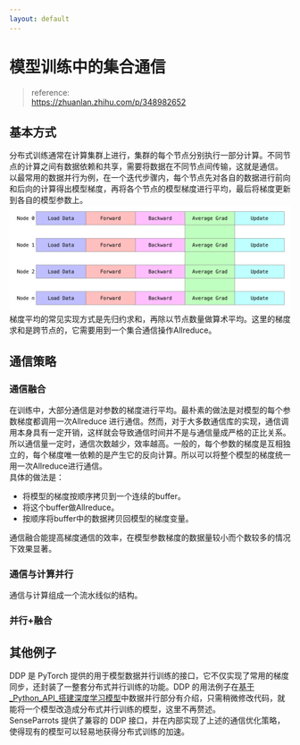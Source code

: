 ```yaml
---
layout: default
---
```

# 模型训练中的集合通信
> reference:  
> https://zhuanlan.zhihu.com/p/348982652
## 基本方式
分布式训练通常在计算集群上进行，集群的每个节点分别执行一部分计算。不同节点的计算之间有数据依赖和共享，需要将数据在不同节点间传输，这就是通信。  
以最常用的数据并行为例，在一个迭代步骤内，每个节点先对各自的数据进行前向和后向的计算得出模型梯度，再将各个节点的模型梯度进行平均，最后将梯度更新到各自的模型参数上。  
![](./CC_ML.png)
梯度平均的常见实现方式是先归约求和，再除以节点数量做算术平均。这里的梯度求和是跨节点的，它需要用到一个集合通信操作Allreduce。  

## 通信策略
### 通信融合
在训练中，大部分通信是对参数的梯度进行平均。最朴素的做法是对模型的每个参数梯度都调用一次Allreduce 进行通信。然而，对于大多数通信库的实现，通信调用本身具有一定开销，这样就会导致通信时间并不是与通信量成严格的正比关系。所以通信量一定时，通信次数越少，效率越高。一般的，每个参数的梯度是互相独立的，每个梯度唯一依赖的是产生它的反向计算。所以可以将整个模型的梯度统一用一次Allreduce进行通信。  
具体的做法是：  
- 将模型的梯度按顺序拷贝到一个连续的buffer。
- 将这个buffer做Allreduce。
- 按顺序将buffer中的数据拷贝回模型的梯度变量。

通信融合能提高梯度通信的效率，在模型参数梯度的数据量较小而个数较多的情况下效果显著。

### 通信与计算并行
通信与计算组成一个流水线似的结构。
### 并行+融合

## 其他例子
DDP 是 PyTorch 提供的用于模型数据并行训练的接口，它不仅实现了常用的梯度同步，还封装了一整套分布式并行训练的功能。DDP 的用法例子在[基于_Python_API_搭建深度学习模型](https://zhuanlan.zhihu.com/p/345096806)中数据并行部分有介绍，只需稍微修改代码，就能将一个模型改造成分布式并行训练的模型，这里不再赘述。  
SenseParrots 提供了兼容的 DDP 接口，并在内部实现了上述的通信优化策略，使得现有的模型可以轻易地获得分布式训练的加速。